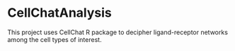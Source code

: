 # CellChatAnalysis
This project uses CellChat R package to decipher ligand-receptor networks among the cell types of interest.
